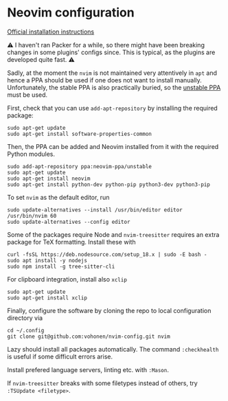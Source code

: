 # Neovim configuration

[Official installation instructions](https://github.com/neovim/neovim/wiki/Installing-Neovim)

:warning: I haven't ran Packer for a while, so there might have been breaking changes in some plugins' configs since. This is typical, as the plugins are developed quite fast. :warning:

Sadly, at the moment the `nvim` is not maintained very attentively in `apt` and hence a PPA should be used if one does not want to install manually. Unfortunately, the stable PPA is also practically buried, so the [unstable PPA](https://launchpad.net/~neovim-ppa/+archive/ubuntu/unstable) must be used.

First, check that you can use `add-apt-repository` by installing the required package:

```shell
sudo apt-get update
sudo apt-get install software-properties-common
```

Then, the PPA can be added and Neovim installed from it with the required Python modules. 

```shell
sudo add-apt-repository ppa:neovim-ppa/unstable
sudo apt-get update
sudo apt-get install neovim
sudo apt-get install python-dev python-pip python3-dev python3-pip
```

To set `nvim` as the default editor, run 

```shell
sudo update-alternatives --install /usr/bin/editor editor /usr/bin/nvim 60
sudo update-alternatives --config editor
```

Some of the packages require Node and `nvim-treesitter` requires an extra package for TeX formatting. Install these with 
```shell
curl -fsSL https://deb.nodesource.com/setup_18.x | sudo -E bash -
sudo apt install -y nodejs
sudo npm install -g tree-sitter-cli
```

For clipboard integration, install also `xclip`
```shell
sudo apt-get update
sudo apt-get install xclip
```

Finally, configure the software by cloning the repo to local configuration directory via 

```shell
cd ~/.config
git clone git@github.com:vohonen/nvim-config.git nvim
```

Lazy should install all packages automatically. The command `:checkhealth` is useful if some difficult errors arise.

Install prefered language servers, linting etc. with `:Mason`.

If `nvim-treesitter` breaks with some filetypes instead of others, try `:TSUpdate <filetype>`.
